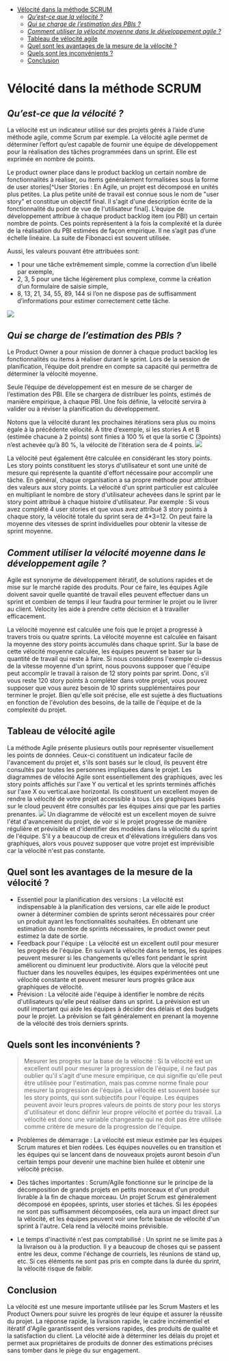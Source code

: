 ##
<!-- TOC -->
* [Vélocité dans la méthode SCRUM](#vlocit-dans-la-mthode-scrum)
    * [*Qu’est-ce que la vélocité ?*](#quest-ce-que-la-vlocit-)
    * [*Qui se charge de l’estimation des PBIs ?*](#qui-se-charge-de-lestimation-des-pbis-)
    * [*Comment utiliser la vélocité moyenne dans le développement agile ?*](#comment-utiliser-la-vlocit-moyenne-dans-le-dveloppement-agile-)
    * [Tableau de vélocité agile](#tableau-de-vlocit-agile)
    * [Quel sont les avantages de la mesure de la vélocité ?](#quel-sont-les-avantages-de-la-mesure-de-la-vlocit-)
    * [Quels sont les inconvénients ?](#quels-sont-les-inconvnients-)
    * [Conclusion](#conclusion)
<!-- TOC -->
#  Vélocité dans la méthode SCRUM
## *Qu’est-ce que la vélocité ?*


La vélocité est un indicateur utilisé sur des projets gérés à l’aide d’une méthode agile, comme Scrum par exemple. La vélocité agile permet de déterminer l’effort qu’est capable de fournir une équipe de développement pour la réalisation des tâches programmées dans un sprint. Elle est exprimée en nombre de points.

Le product owner place dans le product backlog un certain nombre de fonctionnalités à réaliser, ou items généralement formalisées sous la forme de user stories[^User Stories : En Agile, un projet est décomposé en unités plus petites. La plus petite unité de travail est connue sous le nom de "user story" et constitue un objectif final. Il s'agit d'une description écrite de la fonctionnalité du point de vue de l'utilisateur final]. L’équipe de développement attribue à chaque product backlog item (ou PBI) un certain nombre de points. Ces points représentent à la fois la complexité et la durée de la réalisation du PBI estimées de façon empirique. Il ne s’agit pas d’une échelle linéaire. La suite de Fibonacci est souvent utilisée.

Aussi, les valeurs pouvant être attribuées sont:

- 1 pour une tâche extrêmement simple, comme la correction d’un libellé par exemple,
- 2, 3, 5 pour une tâche légèrement plus complexe, comme la création d’un formulaire de saisie simple,
- 8, 13, 21, 34, 55, 89, 144 si l’on ne dispose pas de suffisamment d’informations pour estimer correctement cette tâche.

![](https://d6vdma9166ldh.cloudfront.net/media/images/1629964462787-What-Is-Velocity-In-Agile-1.png)

## *Qui se charge de l’estimation des PBIs ?*
Le Product Owner a pour mission de donner à chaque product backlog les fonctionnalités ou items à réaliser durant le sprint. Lors de la session de planification, l’équipe doit prendre en compte sa capacité qui permettra de déterminer la vélocité moyenne.

Seule l’équipe de développement est en mesure de se charger de l’estimation des PBI. Elle se chargera de distribuer les points, estimés de manière empirique, à chaque PBI. Une fois définie, la vélocité servira à valider ou à réviser la planification du développement.

Notons que la vélocité durant les prochaines itérations sera plus ou moins égale à la précédente vélocité. À titre d’exemple, si les stories A et B (estimée chacune à 2 points) sont finies à 100 % et que la sortie C (3points) n’est achevée qu’à 80 %, la vélocité de l’itération sera de 4 points.
![](https://d6vdma9166ldh.cloudfront.net/media/images/1629964540476-What-Is-Velocity-In-Agile-2.png)

La vélocité peut également être calculée en considérant les story points. Les story points constituent les storys d'utilisateur et sont une unité de mesure qui représente la quantité d'effort nécessaire pour accomplir une tâche. En général, chaque organisation a sa propre méthode pour attribuer des valeurs aux story points.
La vélocité d'un sprint particulier est calculée en multipliant le nombre de story d'utilisateur achevées dans le sprint par le story point attribué à chaque histoire d'utilisateur. Par exemple : Si vous avez complété 4 user stories et que vous avez attribué 3 story points à chaque story, la vélocité totale du sprint sera de 4*3=12.
On peut faire la moyenne des vitesses de sprint individuelles pour obtenir la vitesse de sprint moyenne.

## *Comment utiliser la vélocité moyenne dans le développement agile ?*


Agile est synonyme de développement itératif, de solutions rapides et de mise sur le marché rapide des produits. Pour ce faire, les équipes Agile doivent savoir quelle quantité de travail elles peuvent effectuer dans un sprint et combien de temps il leur faudra pour terminer le projet ou le livrer au client. Velocity les aide à prendre cette décision et à travailler efficacement.

La vélocité moyenne est calculée une fois que le projet a progressé à travers trois ou quatre sprints. La vélocité moyenne est calculée en faisant la moyenne des story points accumulés dans chaque sprint. Sur la base de cette vélocité moyenne calculée, les équipes peuvent se baser sur la quantité de travail qui reste à faire.
Si nous considérons l'exemple ci-dessus de la vitesse moyenne d'un sprint, nous pouvons supposer que l'équipe peut accomplir le travail à raison de 12 story points par sprint. Donc, s'il vous reste 120 story points à compléter dans votre projet, vous pouvez supposer que vous aurez besoin de 10 sprints supplémentaires pour terminer le projet.
Bien qu'elle soit précise, elle est sujette à des fluctuations en fonction de l'évolution des besoins, de la taille de l'équipe et de la complexité du projet.

## Tableau de vélocité agile

La méthode Agile présente plusieurs outils pour représenter visuellement les points de données. Ceux-ci constituent un indicateur facile de l'avancement du projet et, s'ils sont basés sur le cloud, ils peuvent être consultés par toutes les personnes impliquées dans le projet.
Les diagrammes de vélocité Agile sont essentiellement des graphiques, avec les story points affichés sur l'axe Y ou vertical et les sprints terminés affichés sur l'axe X ou vertical.axe horizontal. Ils constituent un excellent moyen de rendre la vélocité de votre projet accessible à tous. Les graphiques basés sur le cloud peuvent être consultés par les équipes ainsi que par les parties prenantes.
![](https://business.adobe.com/blog/basics/media_147434281d4e66df53273bdc3bca726ff88839022.png?width=1200&format=pjpg&optimize=medium)
Un diagramme de vélocité est un excellent moyen de suivre l'état d'avancement du projet, de voir si le projet progresse de manière régulière et prévisible et d'identifier des modèles dans la vélocité du sprint de l'équipe. S'il y a beaucoup de creux et d'élévations irréguliers dans vos graphiques, alors vous pouvez supposer que votre projet est imprévisible car la vélocité n'est pas constante.


## Quel sont les avantages de la mesure de la vélocité ?

- Essentiel pour la planification des versions : La vélocité est indispensable à la planification des versions, car elle aide le product owner à déterminer combien de sprints seront nécessaires pour créer un produit ayant les fonctionnalités souhaitées. En obtenant une estimation du nombre de sprints nécessaires, le product owner peut estimez la date de sortie.
- Feedback pour l'équipe : La vélocité est un excellent outil pour mesurer les progrès de l'équipe. En suivant la vélocité dans le temps, les équipes peuvent mesurer si les changements qu'elles font pendant le sprint améliorent ou diminuent leur productivité. Alors que la vélocité peut fluctuer dans les nouvelles équipes, les équipes expérimentées ont une vélocité constante et peuvent mesurer leurs progrès grâce aux graphiques de vélocité.
- Prévision : La vélocité aide l'équipe à identifier le nombre de récits d'utilisateurs qu'elle peut réaliser dans un sprint. La prévision est un outil important qui aide les équipes à décider des délais et des budgets pour le projet.
  La prévision se fait généralement en prenant la moyenne de la vélocité des trois derniers sprints.
##  Quels sont les inconvénients ?


>Mesurer les progrès sur la base de la vélocité :
Si la vélocité est un excellent outil pour mesurer la progression de l'équipe, il ne faut pas oublier qu'il s'agit d'une mesure empirique, ce qui signifie qu'elle peut être utilisée pour l'estimation, mais pas comme norme finale pour mesurer la progression de l'équipe. La vélocité est souvent basée sur les story points, qui sont subjectifs pour l'équipe. Les équipes peuvent avoir leurs propres valeurs de points de story pour les storys d'utilisateur et donc définir leur propre vélocité et portée du travail. La vélocité est donc une variable changeante qui ne doit pas être utilisée comme critère de mesure de la progression de l'équipe.

- Problèmes de démarrage :
  La vélocité est mieux estimée par les équipes Scrum matures et bien rodées. Les équipes nouvelles ou en transition et les équipes qui se lancent dans de nouveaux projets auront besoin d'un certain temps pour devenir une machine bien huilée et obtenir une vélocité précise.

- Des tâches importantes :
  Scrum/Agile fonctionne sur le principe de la décomposition de grands projets en petits morceaux et d'un produit livrable à la fin de chaque morceau. Un projet Scrum est généralement décomposé en épopées, sprints, user stories et tâches. Si les épopées ne sont pas suffisamment décomposées, cela aura un impact direct sur la vélocité, et les équipes peuvent voir une forte baisse de vélocité d'un sprint à l'autre. Cela rend la vélocité moins prévisible.

- Le temps d'inactivité n'est pas comptabilisé :
  Un sprint ne se limite pas à la livraison ou à la production. Il y a beaucoup de choses qui se passent entre les deux, comme l'échange de courriels, les réunions de stand up, etc. Si ces éléments ne sont pas pris en compte dans la durée du sprint, la vélocité risque de faiblir.

## Conclusion

La vélocité est une mesure importante utilisée par les Scrum Masters et les Product Owners pour suivre les progrès de leur équipe et assurer la réussite du projet. La réponse rapide, la livraison rapide, le cadre incrémentiel et itératif d'Agile garantissent des versions rapides, des produits de qualité et la satisfaction du client.
La vélocité aide à déterminer les délais du projet et permet aux propriétaires de produits de donner des estimations précises sans tomber dans le piège du sur engagement.